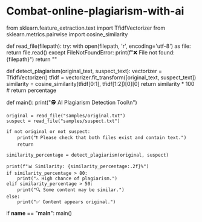 # Combat-online-plagiarism-with-ai
from sklearn.feature_extraction.text import TfidfVectorizer
from sklearn.metrics.pairwise import cosine_similarity

def read_file(filepath):
    try:
        with open(filepath, 'r', encoding='utf-8') as file:
            return file.read()
    except FileNotFoundError:
        print(f"❌ File not found: {filepath}")
        return ""

def detect_plagiarism(original_text, suspect_text):
    vectorizer = TfidfVectorizer()
    tfidf = vectorizer.fit_transform([original_text, suspect_text])
    similarity = cosine_similarity(tfidf[0:1], tfidf[1:2])[0][0]
    return similarity * 100  # return percentage

def main():
    print("🕵️ AI Plagiarism Detection Tool\n")

    original = read_file("samples/original.txt")
    suspect = read_file("samples/suspect.txt")

    if not original or not suspect:
        print("❗ Please check that both files exist and contain text.")
        return

    similarity_percentage = detect_plagiarism(original, suspect)

    print(f"📊 Similarity: {similarity_percentage:.2f}%")
    if similarity_percentage > 80:
        print("⚠️ High chance of plagiarism.")
    elif similarity_percentage > 50:
        print("🔍 Some content may be similar.")
    else:
        print("✅ Content appears original.")

if __name__ == "__main__":
    main()
